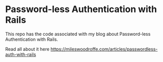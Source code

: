 # Password-less Authentication with Rails

This repo has the code associated with my blog about Password-less Authentication with Rails.

Read all about it here https://mileswoodroffe.com/articles/passwordless-auth-with-rails
